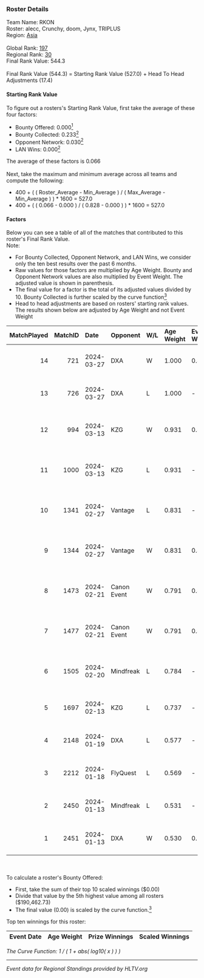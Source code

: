 ### Roster Details<br />
Team Name: RKON<br />
Roster: alecc, Crunchy, doom, Jynx, TRIPLUS<br />
Region: [Asia]( ../standings_asia.md)<br />
<br />
Global Rank: [197](../standings_global.md)<br />
Regional Rank: [30]( ../standings_asia.md)<br />
Final Rank Value:  544.3<br />
<br />
Final Rank Value (544.3) = Starting Rank Value (527.0) + Head To Head Adjustments (17.4)<br />

#### Starting Rank Value<br />
To figure out a rosters's Starting Rank Value, first take the average of these four factors:<br />
- Bounty Offered: 0.000[<sup>1</sup>](#table2)
- Bounty Collected: 0.233[<sup>2</sup>](#table1)
- Opponent Network: 0.030[<sup>2</sup>](#table1)
- LAN Wins: 0.000[<sup>2</sup>](#table1)

The average of these factors is 0.066<br />
<br />
Next, take the maximum and minimum average across all teams and compute the following:<br />
- 400 + ( ( Roster_Average - Min_Average ) / ( Max_Average - Min_Average ) ) * 1600 = 527.0
- 400 + ( ( 0.066 - 0.000 ) / ( 0.828 - 0.000 ) ) * 1600 = 527.0


#### Factors<br />
Below you can see a table of all of the matches that contributed to this roster's Final Rank Value.<br />
Note:<br />

- For Bounty Collected, Opponent Network, and LAN Wins, we consider only the ten best results over the past 6 months.
- Raw values for those factors are multiplied by Age Weight. Bounty and Opponent Network values are also multiplied by Event Weight. The adjusted value is shown in parenthesis.
- The final value for a factor is the total of its adjusted values divided by 10. Bounty Collected is further scaled by the curve function[<sup>3</sup>](#curveFunction)
- Head to head adjustments are based on rosters' starting rank values. The results shown below are adjusted by Age Weight and not Event Weight
<span id="table1"></span><br />


| MatchPlayed | MatchID | Date       | Opponent    | W/L | Age Weight | Event Weight | Bounty Collected | Opponent Network | LAN Wins  | H2H Adjustment | Participating Roster                   |
| -: | -: | :- | :- | :- | :- | :- | :- | :- | :- | -: | :- |
|          14 |     721 | 2024-03-27 | DXA         | W   | 1.000      | 0.333        | 0.009 (0.003)    | 0.277 (0.092)    | 0 (0.000) |          21.09 | alecc, Crunchy, doom, Jynx, TRIPLUS    |
|          13 |     726 | 2024-03-27 | DXA         | L   | 1.000      | -            | -                | -                | -         |         -10.00 | alecc, Crunchy, doom, Jynx, TRIPLUS    |
|          12 |     994 | 2024-03-13 | KZG         | W   | 0.931      | 0.333        | 0.005 (0.002)    | 0.251 (0.078)    | 0 (0.000) |          18.87 | alecc, Crunchy, Jynx, Poccket, TRIPLUS |
|          11 |    1000 | 2024-03-13 | KZG         | L   | 0.931      | -            | -                | -                | -         |         -10.21 | alecc, Crunchy, Jynx, Poccket, TRIPLUS |
|          10 |    1341 | 2024-02-27 | Vantage     | L   | 0.831      | -            | -                | -                | -         |         -11.66 | alecc, Bumb1e, Crunchy, Jynx, TRIPLUS  |
|           9 |    1344 | 2024-02-27 | Vantage     | W   | 0.831      | 0.333        | 0.000 (0.000)    | 0.383 (0.106)    | 0 (0.000) |          14.78 | alecc, Bumb1e, Crunchy, Jynx, TRIPLUS  |
|           8 |    1473 | 2024-02-21 | Canon Event | W   | 0.791      | 0.333        | 0.000 (0.000)    | 0.000 (0.000)    | 0 (0.000) |           8.16 | alecc, Bumb1e, Crunchy, Jynx, TRIPLUS  |
|           7 |    1477 | 2024-02-21 | Canon Event | W   | 0.791      | 0.333        | 0.000 (0.000)    | 0.000 (0.000)    | 0 (0.000) |           8.69 | alecc, Bumb1e, Crunchy, Jynx, TRIPLUS  |
|           6 |    1505 | 2024-02-20 | Mindfreak   | L   | 0.784      | -            | -                | -                | -         |          -9.52 | alecc, Bumb1e, Crunchy, Jynx, TRIPLUS  |
|           5 |    1697 | 2024-02-13 | KZG         | L   | 0.737      | -            | -                | -                | -         |          -6.25 | alecc, Bumb1e, Jynx, PixeL, TRIPLUS    |
|           4 |    2148 | 2024-01-19 | DXA         | L   | 0.577      | -            | -                | -                | -         |         -12.15 | alecc, Crunchy, dingus, Jynx, TRIPLUS  |
|           3 |    2212 | 2024-01-18 | FlyQuest    | L   | 0.569      | -            | -                | -                | -         |          -0.65 | alecc, Crunchy, dingus, Jynx, TRIPLUS  |
|           2 |    2450 | 2024-01-13 | Mindfreak   | L   | 0.531      | -            | -                | -                | -         |          -6.21 | alecc, Crunchy, dingus, Jynx, TRIPLUS  |
|           1 |    2451 | 2024-01-13 | DXA         | W   | 0.530      | 0.143        | 0.009 (0.001)    | 0.277 (0.021)    | 0 (0.000) |          12.43 | alecc, Crunchy, dingus, Jynx, TRIPLUS  |

<br />
<span id="table2"></span><br />
To calculate a roster's Bounty Offered:<br />

- First, take the sum of their top 10 scaled winnings ($0.00)
- Divide that value by the 5th highest value among all rosters ($190,462.73)
- The final value (0.00) is scaled by the curve function.[<sup>3</sup>](#curveFunction)

Top ten winnings for this roster:<br />

| Event Date | Age Weight | Prize Winnings | Scaled Winnings |
| :- | -: | :- | :- |


<span id="curveFunction"></span>_The Curve Function: 1 / ( 1 + abs( log10( x ) ) )_<br />

---
_Event data for Regional Standings provided by HLTV.org_<br />
